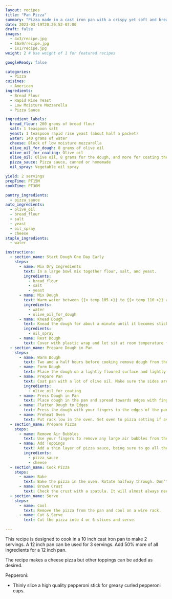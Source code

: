 ```yaml
---
layout: recipes
title: "Pan Pizza"
summary: "Pizza made in a cast iron pan with a crispy yet soft and bready crust"
date: 2023-03-19T20:20:52-07:00
draft: false
images:
  - 4x3/recipe.jpg
  - 16x9/recipe.jpg
  - 1x1/recipe.jpg
weight: 2 # Use weight of 1 for featured recipes

googleReady: false

categories:
  - Pizza
cuisines:
  - American
ingredients:
  - Bread Flour
  - Rapid Rise Yeast
  - Low Moisture Mozzarella
  - Pizza Sauce

ingredient_labels:
  bread_flour: 200 grams of bread flour
  salt: 1 teaspoon salt
  yeast: 1 teaspoon rapid rise yeast (about half a packet)
  water: 140 grams of water
  cheese: Block of low moisture mozzarella
  olive_oil_for_dough: 8 grams of olive oil
  olive_oil_for_coating: Olive oil
  olive_oil: Olive oil, 8 grams for the dough, and more for coating the pan
  pizza_sauce: Pizza sauce, canned or homemade
  oil_spray: Vegetable oil spray

yield: 2 servings
prepTime: PT15M
cookTime: PT30M

pantry_ingredients:
  - pizza_sauce
auto_ingredients:
  - olive_oil
  - bread_flour
  - salt
  - yeast
  - oil_spray
  - cheese
staple_ingredients:
  - water

instructions:
  - section_name: Start Dough One Day Early
    steps:
      - name: Mix Dry Ingredients
        text: In a large bowl mix together flour, salt, and yeast.
        ingredients:
          - bread_flour
          - salt
          - yeast
      - name: Mix Dough
        text: Warm water between {{< temp 105 >}} to {{< temp 110 >}} and mix into dough along with olive oil.
        ingredients:
          - water
          - olive_oil_for_dough
      - name: Knead Dough
        text: Knead the dough for about a minute until it becomes sticky then form into a ball. Place into an oiled bowl.
        ingredients:
          - oil_spray
      - name: Rest Dough
        text: Cover with plastic wrap and let sit at room temperature for 30 minutes. Put in refrigerator for 12 to 24 hours.
  - section_name: Prepare Dough in Pan
    steps:
      - name: Warm Dough
        text: Two and a half hours before cooking remove dough from the refrigerator and let sit for 30 minutes.
      - name: Form Dough
        text: Place the dough on a lightly floured surface and lightly flour the dough surface. Form dough into a tight ball.
      - name: Prepare Pan
        text: Coat pan with a lot of olive oil. Make sure the sides are coated and there is a thin pool of oil on the bottom.
        ingredients:
          - olive_oil_for_coating
      - name: Press Dough in Pan
        text: Place dough in the pan and spread towards edges with fingers as far as possible. Cover with plastic wrap and let sit 10 minutes.
      - name: Flatten Dough to Edges
        text: Press the dough with your fingers to the edges of the pan. Cover with plastic wrap and rest 90 minutes.
      - name: Preheat Oven
        text: Put rack low in the oven. Set oven to pizza setting if available. Preheat oven to {{< temp 500 >}} while resting the dough for another 20 minutes.
  - section_name: Prepare Pizza
    steps:
      - name: Remove Air Bubbles
        text: Use your fingers to remove any large air bubbles from the dough. Lift the edges of the dough to release air trapped underneath.
      - name: Add Toppings
        text: Add a thin layer of pizza sauce, being sure to go all the way to the edges. Add a thick layer of shredded cheese and press to edges. Add toppings but don't overload the pizza.
        ingredients:
          - pizza_sauce
          - cheese
  - section_name: Cook Pizza
    steps:
      - name: Bake
        text: Bake the pizza in the oven. Rotate halfway through. Don't worry about crust browning at this point. Remove when the top is browned.
      - name: Brown Crust
        text: Check the crust with a spatula. It will almost always need more browning. Put on stovetop on high heat and cook until crust reaches desired browning.
  - section_name: Serve
    steps:
      - name: Cool
        text: Remove the pizza from the pan and cool on a wire rack.
      - name: Cut & Serve
        text: Cut the pizza into 4 or 6 slices and serve.

---
```


This recipe is designed to cook in a 10 inch cast iron pan to make 2 servings. A 12 inch pan can be used for 3 servings.
Add 50% more of all ingredients for a 12 inch pan.

The recipe makes a cheese pizza but other toppings can be added as desired.

Pepperoni:
  - Thinly slice a high quality pepperoni stick for greasy curled pepperoni cups.
